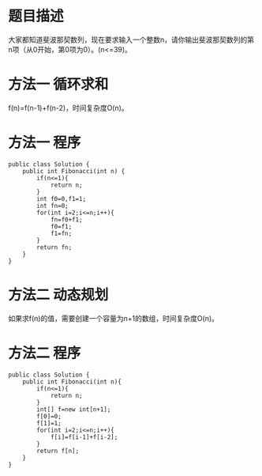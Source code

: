 # 题目描述
大家都知道斐波那契数列，现在要求输入一个整数n，请你输出斐波那契数列的第n项（从0开始，第0项为0）。(n<=39)。
# 方法一 循环求和
f(n)=f(n-1)+f(n-2)，时间复杂度O(n)。
# 方法一 程序
```
public class Solution {
    public int Fibonacci(int n) {
        if(n<=1){
            return n;
        }
        int f0=0,f1=1;
        int fn=0;
        for(int i=2;i<=n;i++){
            fn=f0+f1;
            f0=f1;
            f1=fn;
        }
        return fn;
    }
}
```
# 方法二 动态规划
如果求f(n)的值，需要创建一个容量为n+1的数组，时间复杂度O(n)。
# 方法二 程序
```
public class Solution {
    public int Fibonacci(int n){
        if(n<=1){
            return n;
        }
        int[] f=new int[n+1];
        f[0]=0;
        f[1]=1;
        for(int i=2;i<=n;i++){
            f[i]=f[i-1]+f[i-2];
        }
        return f[n];
    }
}
```
